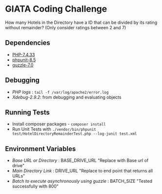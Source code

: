 # GIATA Coding Challenge


How many Hotels in the Directory have a ID that can be divided by
its rating without remainder? (Only consider ratings between 2 and 7)

## Dependencies
* [PHP-7.4.33](https://www.php.net/)
* [phpunit-8.5](https://phpunit.de/documentation.html)
* [guzzle-7.0](https://docs.guzzlephp.org/en/stable/)

## Debugging
* _PHP logs_ : `tail -f /var/log/apache2/error.log`
* _Xdebug-2.9.2_: from debugging and evaluating objects

## Running Tests
* Install composer packages -  `composer install`
* Run Unit Tests with `./vendor/bin/phpunit test/HotelDirectoryRemainderTest.php --log-junit test.xml`

## Environment Variables
* _Base URL or Directory_ : BASE_DRIVE_URL "Replace with Base url of drive"
* _Main Directory Link_ : DRIVE_URL "Replace to end point that returns all URLs"
* _Batch to execute asynchronously using guzzle_ : BATCH_SIZE "Tested successfully with 800" 